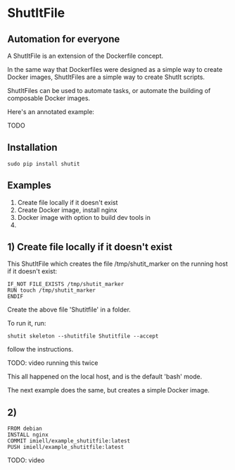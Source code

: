 # ShutItFile

## Automation for everyone

A ShutItFile is an extension of the Dockerfile concept.

In the same way that Dockerfiles were designed as a simple way to create Docker images, ShutItFiles are a simple way to create ShutIt scripts.

ShutItFiles can be used to automate tasks, or automate the building of composable Docker images.

Here's an annotated example:

TODO

## Installation

```
sudo pip install shutit
```

## Examples 

1) Create file locally if it doesn't exist
2) Create Docker image, install nginx
3) Docker image with option to build dev tools in
4) 

## 1) Create file locally if it doesn't exist

This ShutItFile which creates the file /tmp/shutit_marker on the running host if it doesn't exist:

```
IF_NOT FILE_EXISTS /tmp/shutit_marker
RUN touch /tmp/shutit_marker
ENDIF
```

Create the above file 'Shutitfile' in a folder.

To run it, run:

```
shutit skeleton --shutitfile Shutitfile --accept
```

follow the instructions.

TODO: video running this twice

This all happened on the local host, and is the default 'bash' mode.

The next example does the same, but creates a simple Docker image.

## 2) 

```
FROM debian
INSTALL nginx
COMMIT imiell/example_shutitfile:latest
PUSH imiell/example_shutitfile:latest
```

TODO: video
